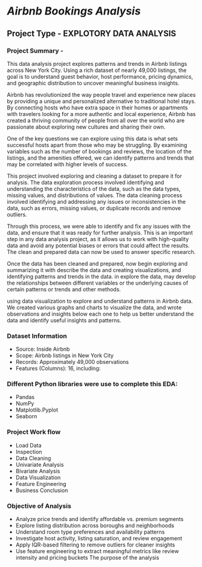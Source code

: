 # ***Airbnb Bookings Analysis***

## Project Type - EXPLOTORY DATA ANALYSIS

### Project Summary - 
This data analysis project explores patterns and trends in Airbnb listings across New York City. Using a rich dataset of nearly 49,000 listings, the goal is to understand guest behavior, host performance, pricing dynamics, and geographic distribution to uncover meaningful business insights.

Airbnb has revolutionized the way people travel and experience new places by providing a unique and personalized alternative to traditional hotel stays. By connecting hosts who have extra space in their homes or apartments with travelers looking for a more authentic and local experience, Airbnb has created a thriving community of people from all over the world who are passionate about exploring new cultures and sharing their own.

One of the key questions we can explore using this data is what sets successful hosts apart from those who may be struggling. By examining variables such as the number of bookings and reviews, the location of the listings, and the amenities offered, we can identify patterns and trends that may be correlated with higher levels of success.

This project involved exploring and cleaning a dataset to prepare it for analysis. The data exploration process involved identifying and understanding the characteristics of the data, such as the data types, missing values, and distributions of values. The data cleaning process involved identifying and addressing any issues or inconsistencies in the data, such as errors, missing values, or duplicate records and remove outliers.

Through this process, we were able to identify and fix any issues with the data, and ensure that it was ready for further analysis. This is an important step in any data analysis project, as it allows us to work with high-quality data and avoid any potential biases or errors that could affect the results. The clean and prepared data can now be used to answer specific research.

Once the data has been cleaned and prepared, now begin exploring and summarizing it with describe the data and creating visualizations, and identifying patterns and trends in the data. in explore the data, may develop the relationships between different variables or the underlying causes of certain patterns or trends and other methods.

using data visualization to explore and understand patterns in Airbnb data. We created various graphs and charts to visualize the data, and wrote observations and insights below each one to help us better understand the data and identify useful insights and patterns.

### Dataset Information
- Source: Inside Airbnb
- Scope: Airbnb listings in New York City
- Records: Approximately 49,000 observations
- Features (Columns): 16, including:

### Different Python libraries were use to complete this EDA:
- Pandas
- NumPy
- Matplotlib.Pyplot
- Seaborn

### Project Work flow
- Load Data
- Inspection
- Data Cleaning
- Univariate Analysis
- Bivariate Analysis
- Data Visualization
- Feature Engineering
- Business Conclusion

### Objective of Analysis
- Analyze price trends and identify affordable vs. premium segments
- Explore listing distribution across boroughs and neighborhoods
- Understand room type preferences and availability patterns
- Investigate host activity, listing saturation, and review engagement
- Apply IQR-based filtering to remove outliers for cleaner insights
- Use feature engineering to extract meaningful metrics like review intensity and pricing buckets
The purpose of the analysis
